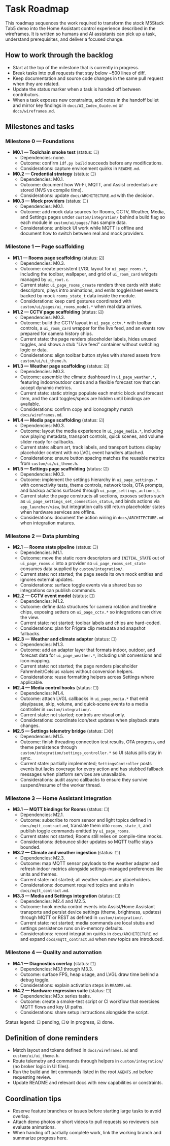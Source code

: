 # Task Roadmap

This roadmap sequences the work required to transform the stock M5Stack Tab5
demo into the Home Assistant control experience described in the wireframes. It
is written so humans and AI assistants can pick up a task, understand
prerequisites, and deliver a focused change.

## How to work through the backlog

- Start at the top of the milestone that is currently in progress.
- Break tasks into pull requests that stay below ~500 lines of diff.
- Keep documentation and source code changes in the same pull request when they
  are related.
- Update the status marker when a task is handed off between contributors.
- When a task exposes new constraints, add notes in the handoff bullet and
  mirror key findings in `docs/AI_Codex_Guide.md` or `docs/wireframes.md`.

## Milestones and tasks

### Milestone 0 — Foundations

- **M0.1 — Toolchain smoke test** (status: ☐)
  - Dependencies: none.
  - Outcome: confirm `idf.py build` succeeds before any modifications.
  - Considerations: capture environment quirks in `README.md`.
- **M0.2 — Credential strategy** (status: ☐)
  - Dependencies: M0.1.
  - Outcome: document how Wi-Fi, MQTT, and Assist credentials are stored (NVS vs
    compile time).
  - Considerations: update `docs/ARCHITECTURE.md` with the decision.
- **M0.3 — Mock providers** (status: ☐)
  - Dependencies: M0.1.
  - Outcome: add mock data sources for Rooms, CCTV, Weather, Media, and
    Settings pages under `custom/integration/` behind a build flag so each
    module in `custom/ui/pages/` has sample data.
  - Considerations: unblock UI work while MQTT is offline and document how to
    switch between real and mock providers.

### Milestone 1 — Page scaffolding

- **M1.1 — Rooms page scaffolding** (status: ☑)
  - Dependencies: M0.3.
  - Outcome: create persistent LVGL layout for `ui_page_rooms.*`, including the
    toolbar, wallpaper, and grid of `ui_room_card` widgets managed by
    `ui_root.c`.
  - Current state: `ui_page_rooms_create` renders three cards with static
    descriptors, plays intro animations, and emits toggle/sheet events backed by
    mock `rooms_state_t` data inside the module.
  - Considerations: keep card gestures coordinated with
    `custom/ui/pages/ui_rooms_model.*` when real data arrives.
- **M1.2 — CCTV page scaffolding** (status: ☑)
  - Dependencies: M0.3.
  - Outcome: build the CCTV layout in `ui_page_cctv.*` with toolbar controls,
    a `ui_room_card` wrapper for the live feed, and an events row prepared for
    camera history chips.
  - Current state: the page renders placeholder labels, hides unused toggles,
    and shows a stub "Live feed" container without switching logic or data.
  - Considerations: align toolbar button styles with shared assets from
    `custom/ui/ui_theme.h`.
- **M1.3 — Weather page scaffolding** (status: ☑)
  - Dependencies: M0.3.
  - Outcome: assemble the climate dashboard in `ui_page_weather.*`, featuring
    indoor/outdoor cards and a flexible forecast row that can accept dynamic
    metrics.
  - Current state: static strings populate each metric block and forecast item,
    and the card toggles/specs are hidden until bindings are available.
  - Considerations: confirm copy and iconography match `docs/wireframes.md`.
- **M1.4 — Media page scaffolding** (status: ☑)
  - Dependencies: M0.3.
  - Outcome: layout the media experience in `ui_page_media.*`, including now
    playing metadata, transport controls, quick scenes, and volume slider ready
    for callbacks.
  - Current state: album art, track labels, and transport buttons display
    placeholder content with no LVGL event handlers attached.
  - Considerations: ensure button spacing matches the reusable metrics from
    `custom/ui/ui_theme.h`.
- **M1.5 — Settings page scaffolding** (status: ☑)
  - Dependencies: M0.3.
  - Outcome: implement the settings hierarchy in `ui_page_settings.*` with
    connectivity tests, theme controls, network tools, OTA prompts, and backup
    actions surfaced through `ui_page_settings_actions_t`.
  - Current state: the page constructs all sections, exposes setters such as
    `ui_page_settings_set_connection_status`, and binds actions via
    `app_launcher/view`, but integration calls still return placeholder states
    when hardware services are offline.
  - Considerations: document the action wiring in `docs/ARCHITECTURE.md` when
    integration matures.

### Milestone 2 — Data plumbing

- **M2.1 — Rooms state pipeline** (status: ☐)
  - Dependencies: M1.1.
  - Outcome: move the static room descriptors and `INITIAL_STATE` out of
    `ui_page_rooms.c` into a provider so `ui_page_rooms_set_state` consumes data
    supplied by `custom/integration/`.
  - Current state: not started; the page seeds its own mock entities and ignores
    external updates.
  - Considerations: surface toggle events via a shared bus so integrations can
    publish commands.
- **M2.2 — CCTV event model** (status: ☐)
  - Dependencies: M1.2.
  - Outcome: define data structures for camera rotation and timeline chips,
    exposing setters on `ui_page_cctv.*` so integrations can drive the view.
  - Current state: not started; toolbar labels and chips are hard-coded.
  - Considerations: plan for Frigate clip metadata and snapshot fallbacks.
- **M2.3 — Weather and climate adapter** (status: ☐)
  - Dependencies: M1.3.
  - Outcome: add an adapter layer that formats indoor, outdoor, and forecast
    data for `ui_page_weather.*`, including unit conversions and icon mapping.
  - Current state: not started; the page renders placeholder Fahrenheit/Celsius
    values without conversion helpers.
  - Considerations: reuse formatting helpers across Settings where applicable.
- **M2.4 — Media control hooks** (status: ☐)
  - Dependencies: M1.4.
  - Outcome: attach LVGL callbacks in `ui_page_media.*` that emit play/pause,
    skip, volume, and quick-scene events to a media controller in
    `custom/integration/`.
  - Current state: not started; controls are visual only.
  - Considerations: coordinate icon/text updates when playback state changes.
- **M2.5 — Settings telemetry bridge** (status: ☐⚙)
  - Dependencies: M1.5.
  - Outcome: finish threading connection test results, OTA progress, and theme
    persistence through `custom/integration/settings_controller.*` so UI status
    pills stay in sync.
  - Current state: partially implemented; `SettingsController` posts events but
    lacks coverage for every action and has stubbed fallback messages when
    platform services are unavailable.
  - Considerations: audit async callbacks to ensure they survive suspend/resume
    of the worker thread.

### Milestone 3 — Home Assistant integration

- **M3.1 — MQTT bindings for Rooms** (status: ☐)
  - Dependencies: M2.1.
  - Outcome: subscribe to room sensor and light topics defined in
    `docs/mqtt_contract.md`, translate them into `rooms_state_t`, and publish
    toggle commands emitted by `ui_page_rooms`.
  - Current state: not started; Rooms still relies on compile-time mocks.
  - Considerations: debounce slider updates so MQTT traffic stays bounded.
- **M3.2 — Climate and weather ingestion** (status: ☐)
  - Dependencies: M2.3.
  - Outcome: map MQTT sensor payloads to the weather adapter and refresh indoor
    metrics alongside settings-managed preferences like units and themes.
  - Current state: not started; all weather values are placeholders.
  - Considerations: document required topics and units in
    `docs/mqtt_contract.md`.
- **M3.3 — Media and Settings integration** (status: ☐)
  - Dependencies: M2.4 and M2.5.
  - Outcome: hook media control events into Assist/Home Assistant transports and
    persist device settings (theme, brightness, updates) through MQTT or REST as
    defined in `custom/integration/`.
  - Current state: not started; media commands are local stubs and settings
    persistence runs on in-memory defaults.
  - Considerations: record integration quirks in `docs/ARCHITECTURE.md` and
    expand `docs/mqtt_contract.md` when new topics are introduced.

### Milestone 4 — Quality and automation

- **M4.1 — Diagnostics overlay** (status: ☐)
  - Dependencies: M3.1 through M3.3.
  - Outcome: surface FPS, heap usage, and LVGL draw time behind a debug toggle.
  - Considerations: explain activation steps in `README.md`.
- **M4.2 — Hardware regression suite** (status: ☐)
  - Dependencies: M3.x series tasks.
  - Outcome: create a smoke-test script or CI workflow that exercises MQTT
    flows and key UI paths.
  - Considerations: share setup instructions alongside the script.

Status legend: ☐ pending, ☐⚙ in progress, ☑ done.

## Definition of done reminders

- Match layout and tokens defined in `docs/wireframes.md` and
  `custom/ui/ui_theme.h`.
- Route telemetry and commands through helpers in `custom/integration/` (no
  broker logic in UI files).
- Run the build and lint commands listed in the root `AGENTS.md` before
  requesting review.
- Update README and relevant docs with new capabilities or constraints.

## Coordination tips

- Reserve feature branches or issues before starting large tasks to avoid
  overlap.
- Attach demo photos or short videos to pull requests so reviewers can evaluate
  animations.
- When handing off partially complete work, link the working branch and
  summarize progress here.
